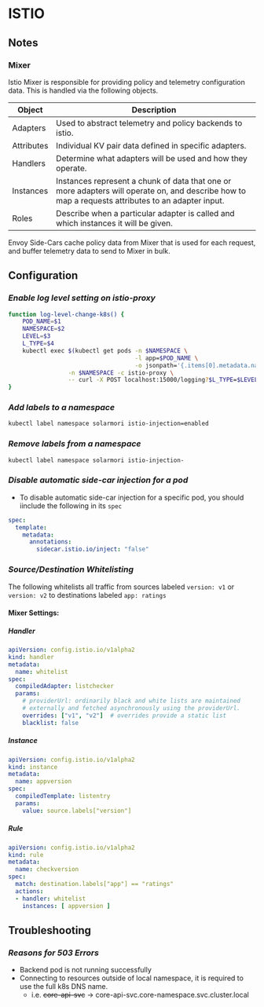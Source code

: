 
# ISTIO

## Notes

### Mixer

Istio Mixer is responsible for providing policy and telemetry configuration data.  This is handled via the following objects.

| Object |  Description |
|---|---|
| Adapters | Used to abstract telemetry and policy backends to istio. |
| Attributes | Individual KV pair data defined in specific adapters. |
| Handlers | Determine what adapters will be used and how they operate. |
| Instances | Instances represent a chunk of data that one or more adapters will operate on, and describe how to map a requests attributes to an adapter input. |
| Roles | Describe when a particular adapter is called and which instances it will be given. |

Envoy Side-Cars cache policy data from Mixer that is used for each request, and buffer telemetry data to send to Mixer in bulk.

## Configuration
### *Enable log level setting on istio-proxy*
```bash
function log-level-change-k8s() {
    POD_NAME=$1
    NAMESPACE=$2
    LEVEL=$3
    L_TYPE=$4
    kubectl exec $(kubectl get pods -n $NAMESPACE \
                                    -l app=$POD_NAME \
                                    -o jsonpath='{.items[0].metadata.name}') \
                 -n $NAMESPACE -c istio-proxy \
                 -- curl -X POST localhost:15000/logging?$L_TYPE=$LEVEL -s
}
```

### *Add labels to a namespace*
```bash
kubectl label namespace solarmori istio-injection=enabled
```

### *Remove labels from a namespace*
```bash
kubectl label namespace solarmori istio-injection-
```

### *Disable automatic side-car injection for a pod*

* To disable automatic side-car injection for a specific pod, you should iinclude the following in its `spec`

```yaml
spec:
  template:
    metadata:
      annotations:
        sidecar.istio.io/inject: "false"
```

### *Source/Destination Whitelisting*

The following whitelists all traffic from sources labeled `version: v1` or `version: v2` to destinations labeled `app: ratings`

#### Mixer Settings:

##### Handler
```yaml
apiVersion: config.istio.io/v1alpha2
kind: handler
metadata:
  name: whitelist
spec:
  compiledAdapter: listchecker
  params:
    # providerUrl: ordinarily black and white lists are maintained
    # externally and fetched asynchronously using the providerUrl.
    overrides: ["v1", "v2"]  # overrides provide a static list
    blacklist: false
```

##### Instance
 
```yaml
apiVersion: config.istio.io/v1alpha2
kind: instance
metadata:
  name: appversion
spec:
  compiledTemplate: listentry
  params:
    value: source.labels["version"]
```

##### Rule

```yaml
apiVersion: config.istio.io/v1alpha2
kind: rule
metadata:
  name: checkversion
spec:
  match: destination.labels["app"] == "ratings"
  actions:
  - handler: whitelist
    instances: [ appversion ]
```

## Troubleshooting

### *Reasons for 503 Errors*

* Backend pod is not running successfully
* Connecting to resources outside of local namespace, it is required to use the full k8s DNS name.
    * i.e. ~~core-api-svc~~ -> core-api-svc.core-namespace.svc.cluster.local

<!--stackedit_data:
eyJoaXN0b3J5IjpbLTE2ODkyNzcwNyw2MDM0Mzk0NjUsOTc3ND
c2NzQ4LDE0NjczMjg4NjMsLTEzNTQ0ODU0OSw0MDU4MzIwMCwx
MzM5MDM5MzM3LC0xMjU0Njc1MDk3LC0xODM4NjgzNDQ0LDY5OD
A2MjIzNCwtNTY5Nzc5NTddfQ==
-->